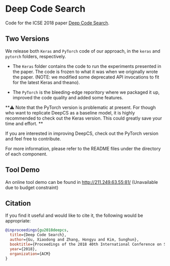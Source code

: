 # Deep Code Search

  Code for the ICSE 2018 paper [Deep Code Search](https://guxd.github.io/papers/deepcs.pdf).

## Two Versions
We release both ```Keras``` and ```PyTorch``` code of our approach, in the ```keras``` and ```pytorch``` folders, respectively.

- The ```Keras``` folder contains the code to run the experiments presented in the paper. The code is frozen to what it was when we originally wrote the paper. (NOTE: we modified some deprecated API invocations to fit for the latest Keras and theano).

- The ```PyTorch``` is the bleeding-edge reporitory where we packaged it up, improved the code quality and added some features.

**⚠️ Note that the PyTorch version is problematic at present. For though who want to replicate DeepCS as a baseline model, it is highly recommended to check out the Keras version. This could greatly save your time and effort.  **

If you are interested in improving DeepCS, check out the PyTorch version and feel free to contribute.

For more information, please refer to the README files under the directory of each component.



## Tool Demo

An online tool demo can be found in http://211.249.63.55:81/  (Unavailable due to budget constraint)

## Citation
If you find it useful and would like to cite it, the following would be appropriate:
```bibtex
@inproceedings{gu2018deepcs,
  title={Deep Code Search},
  author={Gu, Xiaodong and Zhang, Hongyu and Kim, Sunghun},
  booktitle={Proceedings of the 2018 40th International Conference on Software Engineering (ICSE 2018)},
  year={2018},
  organization={ACM}
}
```
